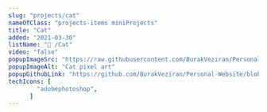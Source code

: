 ```yaml
---
slug: "projects/cat"
nameOfClass: "projects-items miniProjects"
title: "Cat"
added: "2021-03-30"
listName: "🎨 /Cat"
video: "false"
popupImageSrc: "https://raw.githubusercontent.com/BurakVeziran/Personal-Website/main/static/cat.png"
popupImageAlt: "Cat pixel art"
popupGithubLink: "https://github.com/BurakVeziran/Personal-Website/blob/main/static/cat.png"
techIcons: [
        "adobephotoshop",
      ]
---
```


